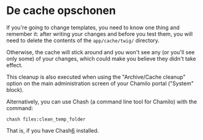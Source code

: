 # De cache opschonen

If you're going to change templates, you need to know one thing and remember it: after writing your changes and before you test them, you will need to delete the contents of the `app/cache/twig/` directory.

Otherwise, the cache will stick around and you won't see any \(or you'll see only some\) of your changes, which could make you believe they didn't take effect.

This cleanup is also executed when using the "Archive/Cache cleanup" option on the main administration screen of your Chamilo portal \("System" block\).

Alternatively, you can use Chash \(a command line tool for Chamilo\) with the command:

```text
chash files:clean_temp_folder
```

That is, if you have Chash[6](https://github.com/chamilo/chash) installed.


